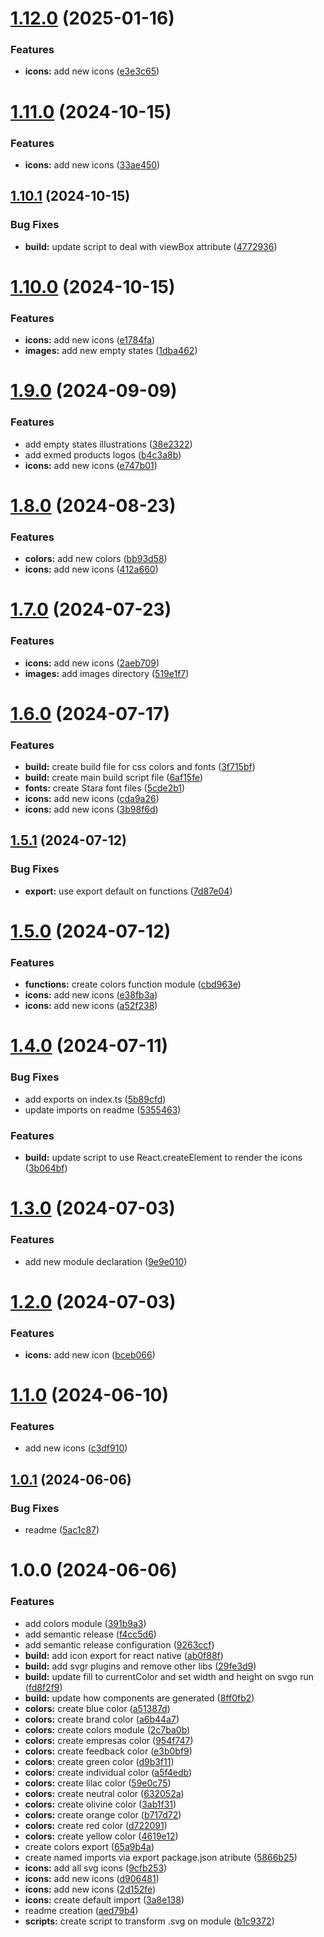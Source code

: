 # [1.12.0](https://github.com/exmed/dexter-ds/compare/v1.11.0...v1.12.0) (2025-01-16)


### Features

* **icons:** add new icons ([e3e3c65](https://github.com/exmed/dexter-ds/commit/e3e3c6548381c171aeba950c75e80bd8c0fd6f30))

# [1.11.0](https://github.com/exmed/dexter-ds/compare/v1.10.1...v1.11.0) (2024-10-15)


### Features

* **icons:** add new icons ([33ae450](https://github.com/exmed/dexter-ds/commit/33ae4503f7b6b7ebf6525acd067a9beb9d43dd0e))

## [1.10.1](https://github.com/exmed/dexter-ds/compare/v1.10.0...v1.10.1) (2024-10-15)


### Bug Fixes

* **build:** update script to deal with viewBox attribute ([4772936](https://github.com/exmed/dexter-ds/commit/47729362f4a3b6ff9de61badd9c96eb2a92365f7))

# [1.10.0](https://github.com/exmed/dexter-ds/compare/v1.9.0...v1.10.0) (2024-10-15)


### Features

* **icons:** add new icons ([e1784fa](https://github.com/exmed/dexter-ds/commit/e1784fa128b95760ebf98dc3a02673d5b15439b6))
* **images:** add new empty states ([1dba462](https://github.com/exmed/dexter-ds/commit/1dba462c30b25e560b76abb5804d182442c39153))

# [1.9.0](https://github.com/exmed/dexter-ds/compare/v1.8.0...v1.9.0) (2024-09-09)


### Features

* add empty states illustrations ([38e2322](https://github.com/exmed/dexter-ds/commit/38e232278fabee7e766cacd827657eab5dddcf44))
* add exmed products logos ([b4c3a8b](https://github.com/exmed/dexter-ds/commit/b4c3a8bad26906f8a8839c26a3901b1b8c9d374a))
* **icons:** add new icons ([e747b01](https://github.com/exmed/dexter-ds/commit/e747b01dd90dd9e5dbca6cbc1fecb46b2f68b4ff))

# [1.8.0](https://github.com/exmed/dexter-ds/compare/v1.7.0...v1.8.0) (2024-08-23)


### Features

* **colors:** add new colors ([bb93d58](https://github.com/exmed/dexter-ds/commit/bb93d58128190010643b4dd58d888f77fc2b8a3c))
* **icons:** add new icons ([412a660](https://github.com/exmed/dexter-ds/commit/412a6607eaf352c2662ceaf2f21be79ed89b9062))

# [1.7.0](https://github.com/exmed/dexter-ds/compare/v1.6.0...v1.7.0) (2024-07-23)


### Features

* **icons:** add new icons ([2aeb709](https://github.com/exmed/dexter-ds/commit/2aeb70901d039748ecc5c66ef0fe264047bcd463))
* **images:** add images directory ([519e1f7](https://github.com/exmed/dexter-ds/commit/519e1f7d5cc26d7a787215ded00e3c7bfd2b71d7))

# [1.6.0](https://github.com/exmed/dexter-ds/compare/v1.5.1...v1.6.0) (2024-07-17)


### Features

* **build:** create build file for css colors and fonts ([3f715bf](https://github.com/exmed/dexter-ds/commit/3f715bf43dff69be76e216d5fed93e5636dac0f0))
* **build:** create main build script file ([6af15fe](https://github.com/exmed/dexter-ds/commit/6af15fec4333efeb4b8fd47cbec3c2bf29e3f61a))
* **fonts:** create Stara font files ([5cde2b1](https://github.com/exmed/dexter-ds/commit/5cde2b1575d03d42962ce67b0d69a6fbc0bcbefb))
* **icons:** add new icons ([cda9a26](https://github.com/exmed/dexter-ds/commit/cda9a26df68bf419b771cf08f055787a21796deb))
* **icons:** add new icons ([3b98f6d](https://github.com/exmed/dexter-ds/commit/3b98f6def264f2063956d9635917c58a2ed396de))

## [1.5.1](https://github.com/exmed/dexter-ds/compare/v1.5.0...v1.5.1) (2024-07-12)


### Bug Fixes

* **export:** use export default on functions ([7d87e04](https://github.com/exmed/dexter-ds/commit/7d87e04c15a921850b4092b5cc6a62a0e9e4cde3))

# [1.5.0](https://github.com/exmed/dexter-ds/compare/v1.4.0...v1.5.0) (2024-07-12)


### Features

* **functions:** create colors function module ([cbd963e](https://github.com/exmed/dexter-ds/commit/cbd963e906fe161c3d844c4ec634628d7e07c902))
* **icons:** add new icons ([e38fb3a](https://github.com/exmed/dexter-ds/commit/e38fb3a85009d289864a7b2ff0344f986cc98437))
* **icons:** add new icons ([a52f238](https://github.com/exmed/dexter-ds/commit/a52f2381740da276f2515c17976dcdeb36464ee5))

# [1.4.0](https://github.com/exmed/dexter-ds/compare/v1.3.0...v1.4.0) (2024-07-11)


### Bug Fixes

* add exports on index.ts ([5b89cfd](https://github.com/exmed/dexter-ds/commit/5b89cfd054621a6834866c49fb51d461ffc0b728))
* update imports on readme ([5355463](https://github.com/exmed/dexter-ds/commit/5355463b0a6ec5b317eeea60c6622c20b207563d))


### Features

* **build:** update script to use React.createElement to render the icons ([3b064bf](https://github.com/exmed/dexter-ds/commit/3b064bf75f15fb52a57a689b26e83c8eb6fd3bee))

# [1.3.0](https://github.com/exmed/dexter-ds/compare/v1.2.0...v1.3.0) (2024-07-03)


### Features

* add new module declaration ([9e9e010](https://github.com/exmed/dexter-ds/commit/9e9e010b4927c768434815c2a26d7878b488ac24))

# [1.2.0](https://github.com/exmed/dexter-ds/compare/v1.1.0...v1.2.0) (2024-07-03)


### Features

* **icons:** add new icon ([bceb066](https://github.com/exmed/dexter-ds/commit/bceb066edba97e1e5b95d1f1a57bb09a0e74148b))

# [1.1.0](https://github.com/exmed/dexter-ds/compare/v1.0.1...v1.1.0) (2024-06-10)


### Features

* add new icons ([c3df910](https://github.com/exmed/dexter-ds/commit/c3df910987015d146b1c0cd105cfbe356c55efea))

## [1.0.1](https://github.com/exmed/dexter-ds/compare/v1.0.0...v1.0.1) (2024-06-06)


### Bug Fixes

* readme ([5ac1c87](https://github.com/exmed/dexter-ds/commit/5ac1c875430c8c52d8d14873f7556de05c64c1ec))

# 1.0.0 (2024-06-06)


### Features

* add colors module ([391b9a3](https://github.com/exmed/dexter-ds/commit/391b9a3856282f1f20245c53df6b7a2fdd535f53))
* add semantic release ([f4cc5d6](https://github.com/exmed/dexter-ds/commit/f4cc5d6486865d789bd805f7f7705367ac10af78))
* add semantic release configuration ([9263ccf](https://github.com/exmed/dexter-ds/commit/9263ccf1a706e4d7b4465d921f6956a54eb1b648))
* **build:** add icon export for react native ([ab0f88f](https://github.com/exmed/dexter-ds/commit/ab0f88fa582231304c8cb30d6deeb8bbe61e3f21))
* **build:** add svgr plugins and remove other libs ([29fe3d9](https://github.com/exmed/dexter-ds/commit/29fe3d970b1a45c7870dc415589bb2ce1d27012b))
* **build:** update fill to currentColor and set width and height on svgo run ([fd8f2f9](https://github.com/exmed/dexter-ds/commit/fd8f2f9024f8837a1693987c159358541b167f76))
* **build:** update how components are generated ([8ff0fb2](https://github.com/exmed/dexter-ds/commit/8ff0fb2c0b67c49b58758d79513e0f5042e54bee))
* **colors:** create blue color ([a51387d](https://github.com/exmed/dexter-ds/commit/a51387d0d6479e72491f6e58973e02bf434db12a))
* **colors:** create brand color ([a6b44a7](https://github.com/exmed/dexter-ds/commit/a6b44a73e5646b0bf8dc48451b84469a9e130a33))
* **colors:** create colors module ([2c7ba0b](https://github.com/exmed/dexter-ds/commit/2c7ba0bca65f5d3d9b553a6b88122f37800a6dd8))
* **colors:** create empresas color ([954f747](https://github.com/exmed/dexter-ds/commit/954f74777d7c01420cefa829c536e7251bd5a60a))
* **colors:** create feedback color ([e3b0bf9](https://github.com/exmed/dexter-ds/commit/e3b0bf9339d08d800c137236cee6a8c66d9c89a1))
* **colors:** create green color ([d9b3f11](https://github.com/exmed/dexter-ds/commit/d9b3f111fa58b1bd308f594b895219fe9e1685a4))
* **colors:** create individual color ([a5f4edb](https://github.com/exmed/dexter-ds/commit/a5f4edb253f77cf941d462ea81e890773cddf40d))
* **colors:** create lilac color ([59e0c75](https://github.com/exmed/dexter-ds/commit/59e0c759c3aa877bb956ced8e2164f21807aed97))
* **colors:** create neutral color ([632052a](https://github.com/exmed/dexter-ds/commit/632052aa885795b5e3cd6c48460b1525dfec60f9))
* **colors:** create olivine color ([3ab1f31](https://github.com/exmed/dexter-ds/commit/3ab1f31b9309e7ecfc4149a79ba7c01e368b8cdc))
* **colors:** create orange color ([b717d72](https://github.com/exmed/dexter-ds/commit/b717d72089b0761f5f4e9da7786e79345f2ad8ba))
* **colors:** create red color ([d722091](https://github.com/exmed/dexter-ds/commit/d722091b268258fec3dd170aa879b7a0550deb64))
* **colors:** create yellow color ([4619e12](https://github.com/exmed/dexter-ds/commit/4619e12f9f63e6b3588dcf8f8af89f64d9a69eed))
* create colors export ([65a9b4a](https://github.com/exmed/dexter-ds/commit/65a9b4a0837204701f26eac9f46a9668280406a7))
* create named imports via export package.json atribute ([5866b25](https://github.com/exmed/dexter-ds/commit/5866b2538460991b587ccab872a481f62cefe608))
* **icons:** add all svg icons ([9cfb253](https://github.com/exmed/dexter-ds/commit/9cfb2536840220e02081d33f27cc8cefebf4c53f))
* **icons:** add new icons ([d906481](https://github.com/exmed/dexter-ds/commit/d9064816641e007dcd1eaf439f1c814574766356))
* **icons:** add new icons ([2d152fe](https://github.com/exmed/dexter-ds/commit/2d152fe5262c4ef2229ac7e4517df9cad08923f4))
* **icons:** create default import ([3a8e138](https://github.com/exmed/dexter-ds/commit/3a8e13800e8f147a11817f385bb4e5dc610a25c9))
* readme creation ([aed79b4](https://github.com/exmed/dexter-ds/commit/aed79b4a3fcbd202052796d1ea60a080347b3319))
* **scripts:** create script to transform .svg on module ([b1c9372](https://github.com/exmed/dexter-ds/commit/b1c9372a39b0352c64b2066abf2716647e8525fe))
